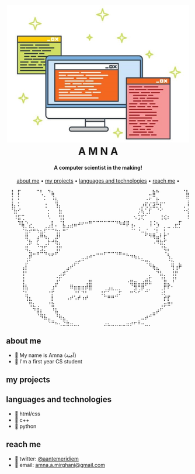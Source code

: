 
<h1 align="center">
  <br>
  <a href="https://amnaahmed.netlify.app/"><img src="https://github.com/nono5342/nono5342/blob/main/v1.jpg" alt="image" width="500"></a>
  <br>
  A M N A
  <br>
</h1>

<h4 align="center">A computer scientist in the making!</h4>

<p align="center">
  <a href="#about-me">about me</a> •
  <a href="#my-projects">my projects</a> •
  <a href="#languages-and-technologies">languages and technologies</a> •
  <a href="#reach-me">reach me</a> •
</p>


⠀⢸⠀⡏⠀⠀⠀⠀⠉⢃⠀⠙⣦⠀⠀⠀⠀⠀⠀⠀⠀⠀⠀⠀⠀⠀⠀⠀⠀⠀⠀⠀⠀⠀⠀⠀⠀⠀⣀⣷⠓⠀⠀⠀⠀⠀⠀⠈⣧
⠀⢸⠀⠇⠀⠀⠀⠀⠀⠀⠅⠀⠸⣆⠀⠀⠀⠀⠀⠀⠀⠀⠀⠀⠀⠀⠀⠀⠀⠀⠀⠀⠀⠀⠀⠀⠀⠠⠖⠉⡦⠀⠀⠀⠀⠀⠀⠀⢛
⠀⢸⡄⠅⠀⠀⠀⠀⠀⠀⢐⠀⠀⢹⡄⠀⠀⠀⠀⠀⠀⠀⠀⠀⠀⠀⠀⠀⠀⠀⠀⠀⠀⠀⠀⠀⡰⢏⢎⣽⡓⡏⠁⠀⠀⠀⠀⢀⠸
⠀⠈⣷⠊⠀⠀⠀⠀⠀⠀⠀⡂⠀⠀⣷⠀⠀⠀⠀⠀⠀⠀⠀⠀⠀⠀⠀⠀⠀⠀⠀⠀⠀⠀⠀⡨⢧⢁⡏⠀⠈⠊⠀⠀⠀⠀⠀⠐⢪
⠀⠀⠸⣯⢉⠀⠀⠀⠀⠀⠀⠣⠀⠀⢻⡇⠀⠀⠀⠀⠀⠀⠀⠀⠀⠀⠀⠀⠀⠀⠀⠀⠀⠀⠢⣩⢏⠁⠀⠀⠀⢸⢮⠆⠀⠀⠀⠀⠸
⠀⠀⠀⠹⣧⠑⡠⠀⠀⠀⠀⢀⡇⡀⠈⣇⢀⣠⣤⠴⠖⠒⠛⠉⠉⠉⠉⠉⠉⠙⠳⠾⡿⢠⡀⠀⠀⠀⢸⠨⢢⠀⠀⠀⠀⡤⠏⠀⠀
⠀⠀⠀⠀⠘⣧⡽⠷⢦⣄⡞⠛⠓⢦⡄⠿⠋⠉⠀⠀⠀⠀⠀⠀⠀⠀⠀⠀⠀⠀⠀⠀⠀⠘⠂⠸⣀⡐⠀⠐⡇⠀⡇⠉⠈⠉⠁⠀⠀
⠀⠀⠀⠀⠀⣿⠀⠀⣠⠿⢦⡀⠀⣸⠇⠀⠀⠀⠀⠀⠀⠀⠀⠀⠀⠀⠀⠀⠀⠀⠀⠀⠀⠀⠀⠀⠀⠋⠻⢿⣤⠇⡗⠁⠀⠀⠀⠀⠀
⠀⠀⠀⠀⠀⢈⡷⠀⣏⠀⢀⡗⠚⢷⡄⠀⠀⠀⠀⠀⠀⠀⠀⠀⠀⠀⠀⠀⠀⠀⠀⠀⠀⠀⠀⠀⠀⠀⠀⠠⠻⣷⡋⠀⠀⠀⠀⠀⠀
⠀⠀⠀⠀⠀⢿⡀⠀⠈⣹⡋⠀⠀⢸⡟⠀⠀⠀⠀⠀⠀⠀⠀⠀⠀⠀⠀⠀⠀⠀⠀⠀⠀⠀⠀⠀⠀⠀⠀⠀⠀⠘⢷⡄⠀⠀⠀⠀⠀
⠀⠀⠀⠀⠀⠀⣽⠒⠛⠉⠙⠲⠖⠋⠀⠀⠀⠀⠀⠀⠀⢀⣠⠤⠒⠒⠋⠉⠉⠙⠛⠒⠦⢤⣄⡀⠀⠀⠀⠀⠀⠀⠈⢆⠀⠀⠀⠀⠀
⠀⠀⠀⠀⠀⣸⠃⠀⠀⠀⠀⠀⠀⠀⠀⠀⠀⠀⣠⡴⠛⠉⠀⠀⠀⠀⠀⠀⠀⠀⠀⠀⠀⠀⠈⠉⠓⢶⣄⠀⠀⠀⠀⠘⣧⠀⡀⠀⠀
⠀⠀⠀⠀⢠⡇⠀⠀⠀⠀⠀⠀⠀⠀⠀⠀⣠⠞⠁⠀⠀⠀⠀⠀⠀⠀⠀⠀⠀⠀⠀⠀⠀⠀⠀⠀⠀⠀⠙⢷⣄⠀⠀⠀⢻⢰⠟⠀⠀
⠀⠀⠀⠀⢸⠃⠀⠀⠀⠀⠀⠀⠀⠀⣠⡾⠁⠀⠀⠀⠀⠀⠀⠀⠀⠀⠀⠀⠀⠀⠀⠀⠀⠀⠀⠀⠀⠀⡀⠀⠙⣧⡀⠀⢸⡟⠀⠀⠀
⠀⠀⠀⠀⢸⠀⠀⠀⠀⠀⠀⠀⠀⢨⠏⠀⠀⠀⠀⠀⠀⠀⣤⠀⠀⠀⠀⠀⠀⠀⠀⠀⢀⣤⣀⠀⢀⣴⣏⠀⠀⠘⣧⠀⢸⠃⠀⠀⠀
⠀⠀⠀⠀⢸⣆⠀⠀⠀⠀⠀⠀⢠⠏⠀⠀⠀⣶⣤⣤⣤⣼⣿⠀⠀⠀⠀⢀⡀⠀⠀⠀⠀⠙⢿⠿⣿⠋⠉⠀⠀⠀⡿⡗⠄⠀⠀⠀⠀
⠀⠀⠀⠀⠘⣏⠀⠀⠀⠀⠀⠰⡟⠀⠀⠀⠀⠀⠹⠏⠻⠇⠉⠀⠀⢰⡞⠋⠉⢉⡗⠀⠀⠶⠫⠞⠁⠚⠁⠀⠀⢨⡇⠀⠀⠀⠀⠀⠀
⠀⠀⠀⠀⠀⢹⣆⠀⠀⠀⠀⠀⡇⠀⠀⠀⠠⠞⠡⠞⠰⠞⠀⠀⠀⠀⠉⠛⠛⠉⠀⠀⠀⠀⠀⠀⠀⠀⠀⠀⠀⠀⡞⡏⠀⠀⠀⠀⠀
⠀⠀⠀⠀⠀⠀⢻⣆⢀⠀⠀⠘⣷⠀⠀⠀⠀⠀⠀⠀⠀⠀⠀⠀⠀⠀⠀⠀⠀⠀⠀⠀⠀⠀⠀⠀⠀⠀⠀⠀⠀⢠⡶⠿⠃⠀⠀⠀⠀
⠀⠀⠀⠀⠀⠀⠀⠙⣿⡆⠀⠀⠘⣧⠀⠀⠀⠀⠀⠀⠀⠀⠀⠀⠀⠀⠀⠀⠀⠀⠀⠀⠀⠀⠀⠀⠀⠀⠀⣀⡴⠋⠀⠀⠀⠀⠀⠀⠀
⠀⠀⠀⠀⠀⠀⠀⠀⠈⠻⣧⣀⠀⠘⢷⣄⠀⠀⠀⠀⠀⠀⠀⠀⠀⠀⠀⠀⠀⠀⠀⠀⠀⠀⠀⠀⣀⡴⠚⠉⠀⠀⠀⠀⠀⠀⠀⠀⠀
⠀⠀⠀⠀⠀⠀⠀⠀⠀⠀⠀⠙⠛⠦⢄⣙⣷⣤⣀⡀⠀⠀⠀⠀⠀⠀⣠⣄⣀⣀⣀⣀⣤⡴⠖⠿⠤⣀⡀⠀⠀⠀⠀⠀⠀⠀⠀⠀⠀

## about me
- 🍭 My name is Amna (آمنة)
- 🍭 I'm a first year CS student 

## my projects

##  languages and technologies 
- 🍭 html/css
- 🍭 c++
- 🍭 python

## reach me
- 🍭 twitter: <a href="https://twitter.com/aantemeridiem">@aantemeridiem</a> 
- 🍭 email: amna.a.mirghani@gmail.com

